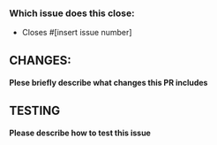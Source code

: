 ### Which issue does this close: 
- Closes #[insert issue number]

## CHANGES: 
#### Plese briefly describe what changes this PR includes

## TESTING
#### Please describe how to test this issue
